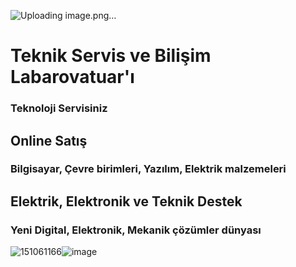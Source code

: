 ![Uploading image.png…]()

# Teknik Servis ve Bilişim Labarovatuar'ı
### Teknoloji Servisiniz
## Online Satış
### Bilgisayar, Çevre birimleri, Yazılım, Elektrik malzemeleri
## Elektrik, Elektronik ve Teknik Destek
### Yeni Digital, Elektronik, Mekanik çözümler dünyası
![151061166](https://github.com/Teknik24/Web/assets/151061166/59f27554-3c4f-4b3f-bb1b-6323e1636b2c)![image](https://github.com/Teknik24/Web/assets/151061166/52bbf32c-22d1-4108-bcb9-67bb484aac7e)

